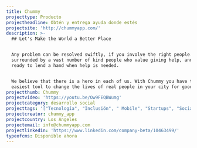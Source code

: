 ```yaml
---
title: Chummy
projecttype: Producto
projectheadline: Obtén y entrega ayuda donde estés
projectsite: 'http://chummyapp.com/'
description: >-
  ## Let's Make the World a Better Place


  Any problem can be resolved swiftly, if you involve the right people. We are
  surrounded by a vast number of kind people who value giving help, and are
  ready to lend a hand when help is needed.


  We believe that there is a hero in each of us. With Chummy you have the
  easiest tool to change the lives of real people in your city for good.
projectthumb: Chummy
projectvideo: 'https://youtu.be/Ow9FEQBWumg'
projectcategory: desarrollo social
projecttags: '["Tecnología", "Inclusión", " Mobile", "Startups", "Social Network"]'
projectcreator: chummy_app
projectcountry: Los Angeles
projectemail: info@chummyapp.com
projectlinkedin: 'https://www.linkedin.com/company-beta/10463499/'
typeofcms: Disponible ahora
---
```


